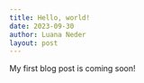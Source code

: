 ```yaml
---
title: Hello, world!
date: 2023-09-30
author: Luana Neder
layout: post
---
```


My first blog post is coming soon!
